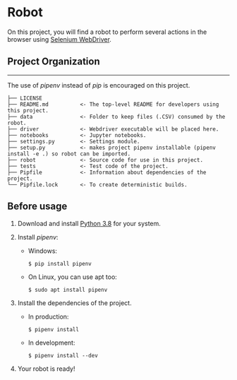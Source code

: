 # Robot

On this project, you will find a robot to perform several actions in the browser using [Selenium WebDriver](https://www.selenium.dev/).

## Project Organization
------------

The use of *pipenv* instead of *pip* is encouraged on this project.

    ├── LICENSE
    ├── README.md          <- The top-level README for developers using this project.
    ├── data               <- Folder to keep files (.CSV) consumed by the robot.
    ├── driver             <- Webdriver executable will be placed here.
    ├── notebooks          <- Jupyter notebooks.
    ├── settings.py        <- Settings module.
    ├── setup.py           <- makes project pipenv installable (pipenv install -e .) so robot can be imported.
    ├── robot              <- Source code for use in this project.
    ├── tests              <- Test code of the project.
    ├── Pipfile            <- Information about dependencies of the project.
    └── Pipfile.lock       <- To create deterministic builds.

## Before usage

1. Download and install [Python 3.8](https://www.python.org/downloads/release/python-383) for your system.
2. Install *pipenv*:
    - Windows:
        ```
        $ pip install pipenv
        ```
    - On Linux, you can use apt too:
        ```
        $ sudo apt install pipenv
        ```

3. Install the dependencies of the project.
    - In production:
        ```
        $ pipenv install
        ```
    - In development:
        ```
        $ pipenv install --dev
        ```
4. Your robot is ready!